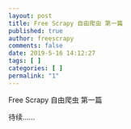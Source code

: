 ```yaml
---
layout: post
title: Free Scrapy 自由爬虫 第一篇
published: true
author: freescrapy
comments: false
date: 2019-5-16 14:12:27
tags: [ ]
categories: [ ]
permalink: "1"
---
```


Free Scrapy 自由爬虫 第一篇

待续......